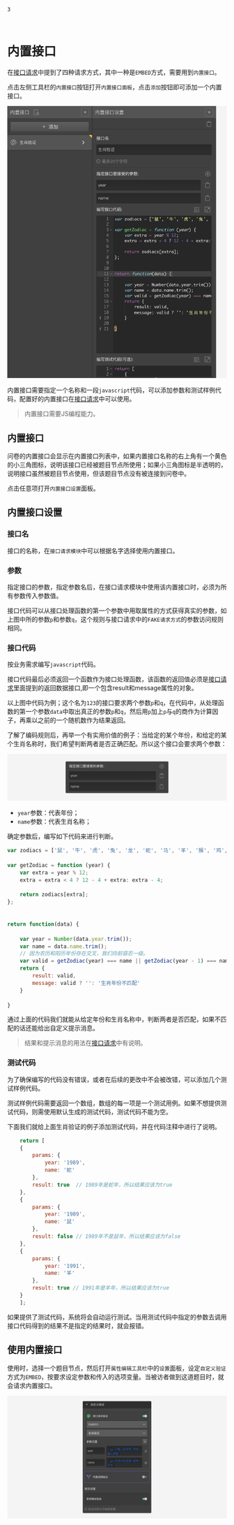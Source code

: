 ```index
3
```
```tag

```
```summary
```
# 内置接口

在[接口请求](../14customValidation/02requestValidation.md)中提到了四种请求方式，其中一种是`EMBED`方式，需要用到`内置接口`。

点击左侧工具栏的`内置接口`按钮打开`内置接口面板`，点击`添加`按钮即可添加一个内置接口。

<img src='./assets/03embed-api/embed-api.png'>

内置接口需要指定一个名称和一段`javascript`代码，可以添加参数和测试样例代码，配置好的内置接口在[接口请求](../14customValidation/02requestValidation.md)中可以使用。

> 内置接口需要JS编程能力。

## 内置接口

问卷的内置接口会显示在内置接口列表中，如果内置接口名称的右上角有一个黄色的小三角图标，说明该接口已经被题目节点所使用；如果小三角图标是半透明的，说明接口虽然被题目节点使用，但该题目节点没有被连接到问卷中。

点击任意项打开`内置接口设置`面板。

## 内置接口设置

### 接口名
接口的名称，在`接口请求模块`中可以根据名字选择使用内置接口。

### 参数
指定接口的参数，指定参数名后，在接口请求模块中使用该内置接口时，必须为所有参数传入参数值。

接口代码可以从接口处理函数的第一个参数中用取属性的方式获得真实的参数，如上图中所的参数`p`和参数`q`，这个规则与接口请求中的`FAKE请求方式`的参数访问规则相同。

### 接口代码
按业务需求编写`javascript`代码。

接口代码最后必须返回一个函数作为接口处理函数，该函数的返回值必须是[接口请求](../14customValidation/02requestValidation.md)里面提到的返回数据接口,即一个包含result和message属性的对象。

以上图中代码为例；这个名为`123`的接口要求两个参数`p`和`q`，在代码中，从处理函数的第一个参数`data`中取出真正的参数`p`和`q`，然后用`p`加上`p`与`q`的商作为计算因子，再乘以之前的一个随机数作为结果返回。

了解了编码规则后，再举一个有实用价值的例子：当给定的某个年份，和给定的某个生肖名称时，我们希望判断两者是否正确匹配。所以这个接口会要求两个参数：

<img src='./assets/03embed-api/api-param.png'>

+ `year`参数：代表年份；
+ `name`参数：代表生肖名称；

确定参数后，编写如下代码来进行判断。

```javascript
var zodiacs = ['鼠', '牛', '虎', '兔', '龙', '蛇', '马', '羊', '猴', '鸡', '狗', '猪'];

var getZodiac = function (year) {
    var extra = year % 12;
    extra = extra < 4 ? 12 - 4 + extra: extra - 4;

    return zodiacs[extra];
};


return function(data) {

    var year = Number(data.year.trim());
    var name = data.name.trim();
    // 因为农历和阳历年份存在交叉，我们向前容忍一级。
    var valid = getZodiac(year) === name || getZodiac(year - 1) === name;
    return {
        result: valid, 
        message: valid ? '': '生肖年份不匹配'
    }

}
```
通过上面的代码我们就能从给定年份和生肖名称中，判断两者是否匹配，如果不匹配的话还能给出自定义提示消息。

> 结果和提示消息的用法在[接口请求](../14customValidation/02requestValidation.md)中有说明。

### 测试代码
为了确保编写的代码没有错误，或者在后续的更改中不会被改错，可以添加几个测试样例代码。

测试样例代码需要返回一个数组，数组的每一项是一个测试用例。如果不想提供测试代码，则需使用默认生成的测试代码，测试代码不能为空。

下面我们就给上面生肖验证的例子添加测试代码，并在代码注释中进行了说明。
```javascript
    return [
    {
        params: {
            year: '1989',
            name: '蛇'
        },
        result: true  // 1989年是蛇年，所以结果应该为true
    },
    {
        params: {
            year: '1989',
            name: '鼠'
        },
        result: false // 1989年不是鼠年，所以结果应该为false
    },
    {
        params: {
            year: '1991',
            name: '羊'
        },
        result: true // 1991年是羊年，所以结果应该为true
    }
    ];
```
如果提供了测试代码，系统将会自动运行测试。当用测试代码中指定的参数去调用接口代码得到的结果不是指定的结果时，就会报错。

## 使用内置接口
使用时，选择一个题目节点，然后打开`属性编辑工具栏`中的`设置`面板，设定`自定义验证`方式为`EMBED`，按要求设定参数和传入的选项变量。当被访者做到这道题目时，就会请求内置接口。

<img src='./assets/03embed-api/embed.png'>
